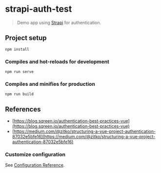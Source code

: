 # strapi-auth-test

> Demo app using [Strapi](https://strapi.io/) for authentication.

## Project setup

```
npm install
```

### Compiles and hot-reloads for development

```
npm run serve
```

### Compiles and minifies for production

```
npm run build
```

## References

- [https://blog.sqreen.io/authentication-best-practices-vue](https://blog.sqreen.io/authentication-best-practices-vue)
- [https://medium.com/@zitko/structuring-a-vue-project-authentication-87032e5bfe16](https://medium.com/@zitko/structuring-a-vue-project-authentication-87032e5bfe16)

### Customize configuration

See [Configuration Reference](https://cli.vuejs.org/config/).
